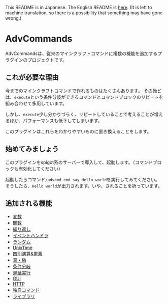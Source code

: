 This README is in Japanese. The English README is [here](README-EN.md). (It is left to machine translation, so there is a possibility that something may have gone wrong.)
# AdvCommands
AdvCommandsは、従来のマインクラフトコマンドに複数の機能を追加するプラグインのプロジェクトです。
## これが必要な理由
今までのマインクラフトコマンドで作れるものはたくさんあります。
その殆どは、`execute`という条件分岐ができるコマンドとコマンドブロックのリピートを組み合わせて多用しています。

しかし、`execute`少し分かりづらく、リピートしていることで考えることが増えるほか、パフォーマンスも低下してしまいます。

このプラグインはこれらをわかりやすいものに置き換えることをします。
## 始めてみましょう
このプラグインをspigot系のサーバーで導入して、起動します。（コマンドブロックも有効化してください）

起動したらコマンド`/advcmd cmd say Hello world`を実行してみてください。
そうしたら、`Hello world`が出力されます。いや、されることを祈っています。
## 追加される機能
- [変数](docs/features/variables.md)
- [関数](docs/features/functions.md)
- [繰り返し](docs/features/for.md)
- [イベントハンドラ](docs/features/eventHandler.md)
- [ランダム](docs/features/random.md)
- [UnixTime](docs/features/unixTime.md)
- [四則演算&累乗](docs/features/basicOperationsAndPowers.md)
- [真・偽](docs/features/trueAndFalse.md)
- [条件分岐](docs/features/if.md)
- [遅延実行](docs/features/waitAndRun.md)
- [GUI](docs/features/gui.md)
- [HTTP](docs/features/http.md)
- [独自コマンド](docs/features/userDefinedCommand.md)
- [ライブラリ](docs/features/libraries.md)

